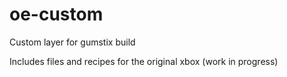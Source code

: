 # oe-custom
Custom layer for gumstix build

Includes files and recipes for the original xbox (work in progress)
